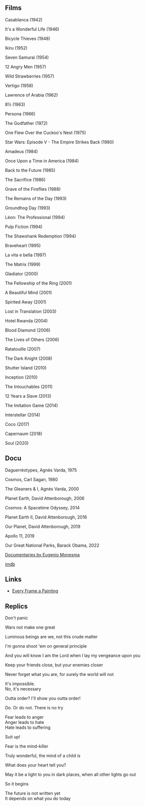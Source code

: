 ---
---

## Films 

Casablanca (1942)

It's a Wonderful Life (1946)

Bicycle Thieves (1948)

Ikiru (1952)

Seven Samurai (1954)

12 Angry Men (1957)

Wild Strawberries (1957)

Vertigo (1958)

Lawrence of Arabia (1962)

8½ (1963)

Persona (1966)

The Godfather (1972)

One Flew Over the Cuckoo's Nest (1975)

Star Wars: Episode V - The Empire Strikes Back (1980)

Amadeus (1984)

Once Upon a Time in America (1984)

Back to the Future (1985)

The Sacrifice (1986) 

Grave of the Fireflies (1988)

The Remains of the Day (1993)

Groundhog Day (1993)

Léon: The Professional (1994)

Pulp Fiction (1994)

The Shawshank Redemption (1994)

Braveheart (1995)

La vita e bella (1997)

The Matrix (1999)

Gladiator (2000)

The Fellowship of the Ring (2001)

A Beautiful Mind (2001)

Spirited Away (2001)

Lost in Translation (2003) 

Hotel Rwanda (2004)

Blood Diamond (2006)

The Lives of Others (2006)

Ratatouille (2007)

The Dark Knight (2008)

Shutter Island (2010)

Inception (2010)

The Intouchables (2011)

12 Years a Slave (2013)

The Imitation Game (2014)

Interstellar (2014)

Coco (2017)

Capernaum (2018)

Soul (2020)


## Docu

Daguerréotypes, Agnès Varda, 1975 

Cosmos, Carl Sagan, 1980

The Gleaners & I, Agnès Varda, 2000

Planet Earth, David Attenborough, 2006 

Cosmos: A Spacetime Odyssey, 2014 

Planet Earth II, David Attenborough, 2016

Our Planet, David Attenborough, 2019 

Apollo 11, 2019 

Our Great National Parks, Barack Obama, 2022 

[Documentaries by Eugenio Monesma](https://www.youtube.com/@eugeniomonesma-documentales)

[imdb](https://www.imdb.com/search/title/?num_votes=10000,&genres=documentary&languages=en&sort=user_rating,desc)


## Links 

- [Every Frame a Painting](https://www.youtube.com/@everyframeapainting)


## Replics 

Don't panic

Wars not make one great

Luminous beings are we, not this crude matter

I'm gonna shoot 'em on general principle

And you will know I am the Lord when I lay my vengeance upon you

Keep your friends close, but your enemies closer

Never forget what you are, for surely the world will not

It's impossible.  
No, it's necessary

Outta order? I'll show you outta order!

Do. Or do not. There is no try

Fear leads to anger  
Anger leads to hate  
Hate leads to suffering

Suit up!

Fear is the mind-killer

Truly wonderful, the mind of a child is

What does your heart tell you?

May it be a light to you in dark places, when all other lights go out

So it begins

The future is not written yet  
It depends on what you do today